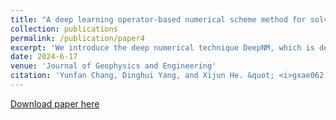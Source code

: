 ```yaml
---
title: "A deep learning operator-based numerical scheme method for solving 1-D wave equations"
collection: publications
permalink: /publication/paper4
excerpt: 'We introduce the deep numerical technique DeepNM, which is designed for solving one-dimensional (1D) hyperbolic conservation laws, particularly wave equations.'
date: 2024-6-17
venue: 'Journal of Geophysics and Engineering'
citation: 'Yunfan Chang, Dinghui Yang, and Xijun He. &quot; <i>gxae062.</i>.'
---
```


[Download paper here]([https://library.seg.org/doi/abs/10.1190/geo2023-0622.1](https://doi.org/10.1093/jge/gxae062))
